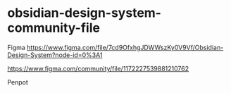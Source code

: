 # obsidian-design-system-community-file


Figma
https://www.figma.com/file/7cd9OfxhgJDWWszKy0V9Vf/Obsidian-Design-System?node-id=0%3A1

https://www.figma.com/community/file/1172227539881210762

Penpot
